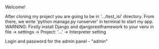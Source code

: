 Welcome!

After cloning my project you are going to be in '.../test_isi' directory.
From there, we write 'python manage.py runserver' in terminal to start my app.
WARNING: Firstly install Django and djangorestframework to your venv in file -> settings -> Project: '...' -> Interpreter setting

Login and password for the admin panel - "admin"
